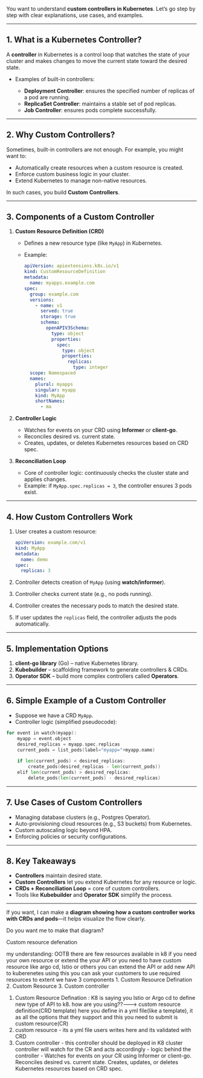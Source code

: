 You want to understand **custom controllers in Kubernetes**. Let’s go step by step with clear explanations, use cases, and examples.

---

## 1. **What is a Kubernetes Controller?**

A **controller** in Kubernetes is a control loop that watches the state of your cluster and makes changes to move the current state toward the desired state.

* Examples of built-in controllers:

  * **Deployment Controller**: ensures the specified number of replicas of a pod are running.
  * **ReplicaSet Controller**: maintains a stable set of pod replicas.
  * **Job Controller**: ensures pods complete successfully.

---

## 2. **Why Custom Controllers?**

Sometimes, built-in controllers are not enough. For example, you might want to:

* Automatically create resources when a custom resource is created.
* Enforce custom business logic in your cluster.
* Extend Kubernetes to manage non-native resources.

In such cases, you build **Custom Controllers**.

---

## 3. **Components of a Custom Controller**

1. **Custom Resource Definition (CRD)**

   * Defines a new resource type (like `MyApp`) in Kubernetes.
   * Example:

     ```yaml
     apiVersion: apiextensions.k8s.io/v1
     kind: CustomResourceDefinition
     metadata:
       name: myapps.example.com
     spec:
       group: example.com
       versions:
         - name: v1
           served: true
           storage: true
           schema:
             openAPIV3Schema:
               type: object
               properties:
                 spec:
                   type: object
                   properties:
                     replicas:
                       type: integer
       scope: Namespaced
       names:
         plural: myapps
         singular: myapp
         kind: MyApp
         shortNames:
           - ma
     ```

2. **Controller Logic**

   * Watches for events on your CRD using **Informer** or **client-go**.
   * Reconciles desired vs. current state.
   * Creates, updates, or deletes Kubernetes resources based on CRD spec.

3. **Reconciliation Loop**

   * Core of controller logic: continuously checks the cluster state and applies changes.
   * Example: if `MyApp.spec.replicas = 3`, the controller ensures 3 pods exist.

---

## 4. **How Custom Controllers Work**

1. User creates a custom resource:

   ```yaml
   apiVersion: example.com/v1
   kind: MyApp
   metadata:
     name: demo
   spec:
     replicas: 3
   ```
2. Controller detects creation of `MyApp` (using **watch/informer**).
3. Controller checks current state (e.g., no pods running).
4. Controller creates the necessary pods to match the desired state.
5. If user updates the `replicas` field, the controller adjusts the pods automatically.

---

## 5. **Implementation Options**

1. **client-go library** (Go) – native Kubernetes library.
2. **Kubebuilder** – scaffolding framework to generate controllers & CRDs.
3. **Operator SDK** – build more complex controllers called **Operators**.

---

## 6. **Simple Example of a Custom Controller**

* Suppose we have a CRD `MyApp`.
* Controller logic (simplified pseudocode):

```go
for event in watch(myapp):
    myapp = event.object
    desired_replicas = myapp.spec.replicas
    current_pods = list_pods(label="myapp="+myapp.name)
    
    if len(current_pods) < desired_replicas:
        create_pods(desired_replicas - len(current_pods))
    elif len(current_pods) > desired_replicas:
        delete_pods(len(current_pods) - desired_replicas)
```

---

## 7. **Use Cases of Custom Controllers**

* Managing database clusters (e.g., Postgres Operator).
* Auto-provisioning cloud resources (e.g., S3 buckets) from Kubernetes.
* Custom autoscaling logic beyond HPA.
* Enforcing policies or security configurations.

---

## 8. **Key Takeaways**

* **Controllers** maintain desired state.
* **Custom Controllers** let you extend Kubernetes for any resource or logic.
* **CRDs + Reconciliation Loop** = core of custom controllers.
* Tools like **Kubebuilder** and **Operator SDK** simplify the process.

---

If you want, I can make a **diagram showing how a custom controller works with CRDs and pods**—it helps visualize the flow clearly.

Do you want me to make that diagram?

Custom resource defenation

my understanding: OOTB there are few resources available in k8 if you need your own resource or extend the your API or you need to have custom resource like argo cd, Istio or others
you can extend the API or add new API to kuberenetes using this you can ask your customers to use required resources 
to extent we have 3 components 1. Custom Resource Defination 2. Custom Resource 3. Custom controller
1. Custom Resource Defination : K8 is saying you Istio or Argo cd to define new type of API to k8. 
how are you using??---> custom resource definition(CRD template) here you define in a yml file(like a template), it as all the options that they support and this you need to submit is custom resource(CR) 
2. custom resource - its a yml file users writes here and its validated with CRD
3. Custom controller - this controller should be deployed in K8 cluster controller will watch for the CR and acts accordingly - logic behind the controller - Watches for events on your CR using Informer or client-go. Reconciles desired vs. current state. Creates, updates, or deletes Kubernetes resources based on CRD spec.
